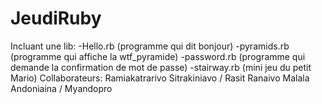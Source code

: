 # JeudiRuby
Incluant une lib:
        -Hello.rb (programme qui dit bonjour)
        -pyramids.rb (programme qui affiche la wtf_pyramide)
        -password.rb (programme qui demande la confirmation de mot de passe)
        -stairway.rb (mini jeu du petit Mario)
Collaborateurs: Ramiakatrarivo Sitrakiniavo / Rasit
                Ranaivo Malala Andoniaina / Myandopro
